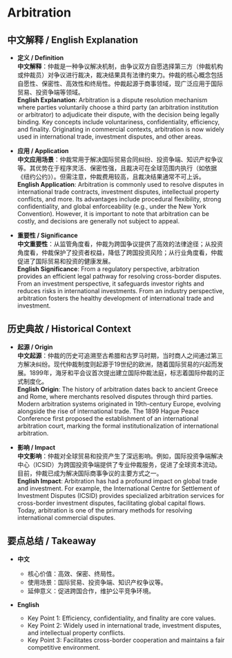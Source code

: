 # Arbitration

## 中文解释 / English Explanation

* **定义 / Definition**  
  **中文解释**：仲裁是一种争议解决机制，由争议双方自愿选择第三方（仲裁机构或仲裁员）对争议进行裁决，裁决结果具有法律约束力。仲裁的核心概念包括自愿性、保密性、高效性和终局性。仲裁起源于商事领域，现广泛应用于国际贸易、投资争端等领域。  
  **English Explanation**: Arbitration is a dispute resolution mechanism where parties voluntarily choose a third party (an arbitration institution or arbitrator) to adjudicate their dispute, with the decision being legally binding. Key concepts include voluntariness, confidentiality, efficiency, and finality. Originating in commercial contexts, arbitration is now widely used in international trade, investment disputes, and other areas.

* **应用 / Application**  
  **中文应用场景**：仲裁常用于解决国际贸易合同纠纷、投资争端、知识产权争议等。其优势在于程序灵活、保密性强，且裁决可在全球范围内执行（如依据《纽约公约》）。但需注意，仲裁费用较高，且裁决结果通常不可上诉。  
  **English Application**: Arbitration is commonly used to resolve disputes in international trade contracts, investment disputes, intellectual property conflicts, and more. Its advantages include procedural flexibility, strong confidentiality, and global enforceability (e.g., under the New York Convention). However, it is important to note that arbitration can be costly, and decisions are generally not subject to appeal.

* **重要性 / Significance**  
  **中文重要性**：从监管角度看，仲裁为跨国争议提供了高效的法律途径；从投资角度看，仲裁保护了投资者权益，降低了跨国投资风险；从行业角度看，仲裁促进了国际贸易和投资的健康发展。  
  **English Significance**: From a regulatory perspective, arbitration provides an efficient legal pathway for resolving cross-border disputes. From an investment perspective, it safeguards investor rights and reduces risks in international investments. From an industry perspective, arbitration fosters the healthy development of international trade and investment.

## 历史典故 / Historical Context

* **起源 / Origin**  
  **中文起源**：仲裁的历史可追溯至古希腊和古罗马时期，当时商人之间通过第三方解决纠纷。现代仲裁制度则起源于19世纪的欧洲，随着国际贸易的兴起而发展。1899年，海牙和平会议首次提出建立国际仲裁法庭，标志着国际仲裁的正式制度化。  
  **English Origin**: The history of arbitration dates back to ancient Greece and Rome, where merchants resolved disputes through third parties. Modern arbitration systems originated in 19th-century Europe, evolving alongside the rise of international trade. The 1899 Hague Peace Conference first proposed the establishment of an international arbitration court, marking the formal institutionalization of international arbitration.

* **影响 / Impact**  
  **中文影响**：仲裁对全球贸易和投资产生了深远影响。例如，国际投资争端解决中心（ICSID）为跨国投资争端提供了专业仲裁服务，促进了全球资本流动。目前，仲裁已成为解决国际商事争议的主要方式之一。  
  **English Impact**: Arbitration has had a profound impact on global trade and investment. For example, the International Centre for Settlement of Investment Disputes (ICSID) provides specialized arbitration services for cross-border investment disputes, facilitating global capital flows. Today, arbitration is one of the primary methods for resolving international commercial disputes.

## 要点总结 / Takeaway

* **中文**  
  - 核心价值：高效、保密、终局性。  
  - 使用场景：国际贸易、投资争端、知识产权争议等。  
  - 延伸意义：促进跨国合作，维护公平竞争环境。  

* **English**  
  - Key Point 1: Efficiency, confidentiality, and finality are core values.  
  - Key Point 2: Widely used in international trade, investment disputes, and intellectual property conflicts.  
  - Key Point 3: Facilitates cross-border cooperation and maintains a fair competitive environment.